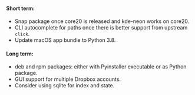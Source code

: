 
#### Short term:

* Snap package once core20 is released and kde-neon works on core20.
* CLI autocomplete for paths once there is better support from upstream `click`.
* Update macOS app bundle to Python 3.8.

#### Long term:

* deb and rpm packages: either with Pyinstaller executable or as Python package.
* GUI support for multiple Dropbox accounts.
* Consider using sqlite for index and state.
